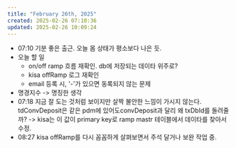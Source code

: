 ```yaml
---
title: "February 26th, 2025"
created: 2025-02-26 07:10:36
updated: 2025-02-26 10:09:24
---
```

  * 07:10 기분 좋은 출근. 오늘 몸 상태가 평소보다 나은 듯.
  * 오늘 할 일
    * on/off ramp 흐름 재확인. db에 저장되는 데이타 위주로?
    * kisa offRamp 로그 재확인
    * email 등록 시, '-'가 있으면 동록되지 않는 문제
  * 명경지수 -> 명징한 생각
  * 07:18 지금 잘 도는 것처럼 보이지만 살짝 불안한 느낌이 가시지 않는다. tdConvDeposit은 같은 pdm에 있어도convDeposit과 달리 왜 txDbId를 돌려줄까? -> kisa는 이 값이 primary key로 ramp mastr 테이블에서 데이타를 찾아서 수정.
  * 08:27 kisa offRamp를 다시 꼼꼼하게 살펴보면서 주석 달거나 보완 작업 중.
